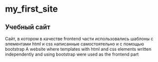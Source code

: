 # my_first_site
 
## Учебный сайт

Сайт, в котором в качестве frontend части использовались шаблоны с элементами html и css написанные самостоятельно и с помощью bootstrap
A website where templates with html and css elements written independently and using bootstrap were used as the frontend part
